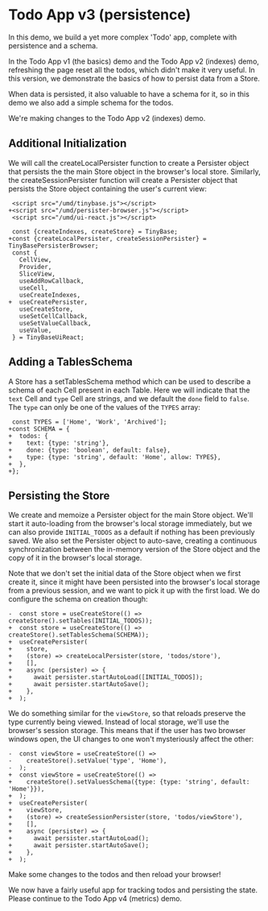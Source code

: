 # Todo App v3 (persistence)

In this demo, we build a yet more complex 'Todo' app, complete with persistence
and a schema.

In the Todo App v1 (the basics) demo and the Todo App v2 (indexes) demo,
refreshing the page reset all the todos, which didn't make it very useful. In
this version, we demonstrate the basics of how to persist data from a Store.

When data is persisted, it also valuable to have a schema for it, so in this
demo we also add a simple schema for the todos.

We're making changes to the Todo App v2 (indexes) demo.

[base]: # 'Todo App v2 (indexes)'

## Additional Initialization

We will call the createLocalPersister function to create a Persister
object that persists the the main Store object in the browser's local store.
Similarly, the createSessionPersister function will create a Persister
object that persists the Store object containing the user's current view:

```diff-html
 <script src="/umd/tinybase.js"></script>
+<script src="/umd/persister-browser.js"></script>
 <script src="/umd/ui-react.js"></script>
```

```diff-js
 const {createIndexes, createStore} = TinyBase;
+const {createLocalPersister, createSessionPersister} = TinyBasePersisterBrowser;
 const {
   CellView,
   Provider,
   SliceView,
   useAddRowCallback,
   useCell,
   useCreateIndexes,
+  useCreatePersister,
   useCreateStore,
   useSetCellCallback,
   useSetValueCallback,
   useValue,
 } = TinyBaseUiReact;
```

## Adding a TablesSchema

A Store has a setTablesSchema method which can be used to describe a schema of
each Cell present in each Table. Here we will indicate that the `text` Cell and
`type` Cell are strings, and we default the `done` field to `false`. The `type`
can only be one of the values of the `TYPES` array:

```diff-js
 const TYPES = ['Home', 'Work', 'Archived'];
+const SCHEMA = {
+  todos: {
+    text: {type: 'string'},
+    done: {type: 'boolean', default: false},
+    type: {type: 'string', default: 'Home', allow: TYPES},
+  },
+};
```

## Persisting the Store

We create and memoize a Persister object for the main Store object. We'll start
it auto-loading from the browser's local storage immediately, but we can also
provide `INITIAL_TODOS` as a default if nothing has been previously saved. We
also set the Persister object to auto-save, creating a continuous
synchronization between the in-memory version of the Store object and the copy
of it in the browser's local storage.

Note that we don't set the initial data of the Store object when we first create
it, since it might have been persisted into the browser's local storage from a
previous session, and we want to pick it up with the first load. We do configure
the schema on creation though:

```diff-js
-  const store = useCreateStore(() => createStore().setTables(INITIAL_TODOS));
+  const store = useCreateStore(() => createStore().setTablesSchema(SCHEMA));
+  useCreatePersister(
+    store,
+    (store) => createLocalPersister(store, 'todos/store'),
+    [],
+    async (persister) => {
+      await persister.startAutoLoad([INITIAL_TODOS]);
+      await persister.startAutoSave();
+    },
+  );
```

We do something similar for the `viewStore`, so that reloads preserve the
type currently being viewed. Instead of local storage, we'll use the browser's
session storage. This means that if the user has two browser windows open, the
UI changes to one won't mysteriously affect the other:

```diff-js
-  const viewStore = useCreateStore(() =>
-    createStore().setValue('type', 'Home'),
-  );
+  const viewStore = useCreateStore(() =>
+    createStore().setValuesSchema({type: {type: 'string', default: 'Home'}}),
+  );
+  useCreatePersister(
+    viewStore,
+    (store) => createSessionPersister(store, 'todos/viewStore'),
+    [],
+    async (persister) => {
+      await persister.startAutoLoad();
+      await persister.startAutoSave();
+    },
+  );
```

Make some changes to the todos and then reload your browser!

We now have a fairly useful app for tracking todos and persisting the state. Please continue to the Todo App v4 (metrics) demo.
